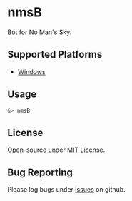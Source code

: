 # nmsB

Bot for No Man's Sky.

## Supported Platforms

- [Windows]()

## Usage

```bash
&> nmsB
```

## License

Open-source under [MIT License](./LICENSE).

## Bug Reporting

Please log bugs under [Issues](https://github.com/dayaftereh/nmsB/issues) on github.